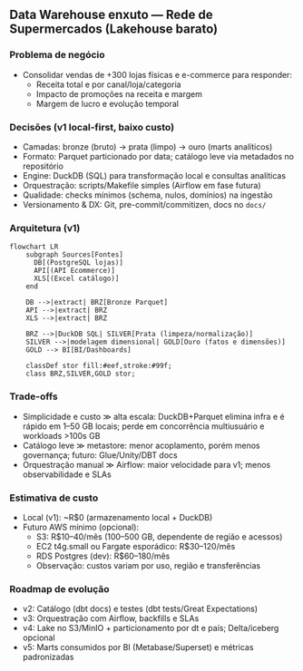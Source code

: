 ## Data Warehouse enxuto — Rede de Supermercados (Lakehouse barato)

### Problema de negócio
- Consolidar vendas de +300 lojas físicas e e-commerce para responder:
  - Receita total e por canal/loja/categoria
  - Impacto de promoções na receita e margem
  - Margem de lucro e evolução temporal

### Decisões (v1 local-first, baixo custo)
- Camadas: bronze (bruto) → prata (limpo) → ouro (marts analíticos)
- Formato: Parquet particionado por data; catálogo leve via metadados no repositório
- Engine: DuckDB (SQL) para transformação local e consultas analíticas
- Orquestração: scripts/Makefile simples (Airflow em fase futura)
- Qualidade: checks mínimos (schema, nulos, domínios) na ingestão
- Versionamento & DX: Git, pre-commit/commitizen, docs no `docs/`

### Arquitetura (v1)
```mermaid
flowchart LR
    subgraph Sources[Fontes]
      DB[(PostgreSQL lojas)]
      API[(API Ecommerce)]
      XLS[(Excel catálogo)]
    end

    DB -->|extract| BRZ[Bronze Parquet]
    API -->|extract| BRZ
    XLS -->|extract| BRZ

    BRZ -->|DuckDB SQL| SILVER[Prata (limpeza/normalização)]
    SILVER -->|modelagem dimensional| GOLD[Ouro (fatos e dimensões)]
    GOLD --> BI[BI/Dashboards]

    classDef stor fill:#eef,stroke:#99f;
    class BRZ,SILVER,GOLD stor;
```

### Trade-offs
- Simplicidade e custo ≫ alta escala: DuckDB+Parquet elimina infra e é rápido em 1–50 GB locais; perde em concorrência multiusuário e workloads >100s GB
- Catálogo leve ≫ metastore: menor acoplamento, porém menos governança; futuro: Glue/Unity/DBT docs
- Orquestração manual ≫ Airflow: maior velocidade para v1; menos observabilidade e SLAs

### Estimativa de custo
- Local (v1): ~R$0 (armazenamento local + DuckDB)
- Futuro AWS mínimo (opcional):
  - S3: R$10–40/mês (100–500 GB, dependente de região e acessos)
  - EC2 t4g.small ou Fargate esporádico: R$30–120/mês
  - RDS Postgres (dev): R$60–180/mês
  - Observação: custos variam por uso, região e transferências

### Roadmap de evolução
- v2: Catálogo (dbt docs) e testes (dbt tests/Great Expectations)
- v3: Orquestração com Airflow, backfills e SLAs
- v4: Lake no S3/MinIO + particionamento por dt e país; Delta/iceberg opcional
- v5: Marts consumidos por BI (Metabase/Superset) e métricas padronizadas